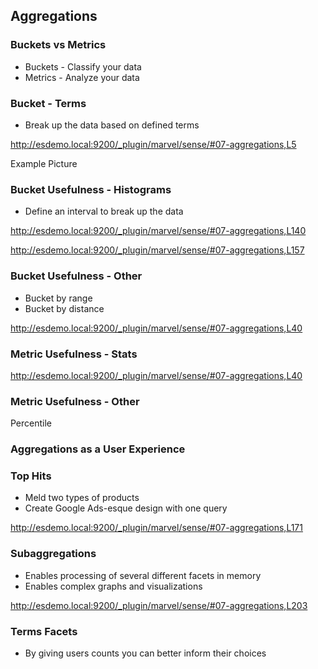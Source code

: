 ## Aggregations


### Buckets vs Metrics

* Buckets - Classify your data
* Metrics - Analyze your data


### Bucket - Terms

* Break up the data based on defined terms

http://esdemo.local:9200/_plugin/marvel/sense/#07-aggregations,L5

Example Picture


### Bucket Usefulness - Histograms

* Define an interval to break up the data

http://esdemo.local:9200/_plugin/marvel/sense/#07-aggregations,L140

http://esdemo.local:9200/_plugin/marvel/sense/#07-aggregations,L157


### Bucket Usefulness - Other

* Bucket by range
* Bucket by distance

http://esdemo.local:9200/_plugin/marvel/sense/#07-aggregations,L40


### Metric Usefulness - Stats

http://esdemo.local:9200/_plugin/marvel/sense/#07-aggregations,L40


### Metric Usefulness - Other

Percentile


### Aggregations as a User Experience


### Top Hits
* Meld two types of products
* Create Google Ads-esque design with one query

http://esdemo.local:9200/_plugin/marvel/sense/#07-aggregations,L171


### Subaggregations
* Enables processing of several different facets in memory
* Enables complex graphs and visualizations

http://esdemo.local:9200/_plugin/marvel/sense/#07-aggregations,L203


### Terms Facets
* By giving users counts you can better inform their choices